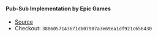 #### Pub-Sub Implementation by Epic Games

- [Source](https://github.com/EpicGames/UnrealEngine/tree/release/Samples/Games/Lyra/Plugins/GameplayMessageRouter)
- Checkout: ```3886057143671db07907a3e69ea1df921c656430```